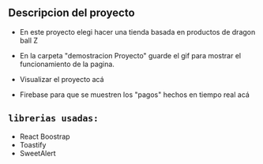 

## Descripcion del proyecto

- En este proyecto elegi hacer una tienda basada en productos de dragon ball Z

- En la carpeta "demostracion Proyecto" guarde el gif para mostrar el funcionamiento de la pagina.

- Visualizar el proyecto <a href="https://leandromore-react.s3.us-east-2.amazonaws.com/index.html" style="text-decoration: none; color: inherit;">acá</a>

- Firebase para que se muestren los "pagos" hechos en tiempo real <a href="https://console.firebase.google.com/u/0/project/zstore-36240/firestore/data/~2Fpayments~2FQZcUfqgddSx1Ed1dJTNr?hl=es)https://console.firebase.google.com/u/0/project/zstore-36240/firestore/data/~2Fpayments~2FQZcUfqgddSx1Ed1dJTNr?hl=es"  style="text-decoration: none; color: inherit;"> acá</a>
 


## `librerias usadas:`

- React Boostrap
- Toastify
- SweetAlert

